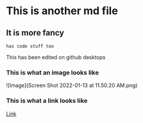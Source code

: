 # This is another md file
## It is more fancy
```
has code stuff too
```
This has been edited on github desktops

### This is what an image looks like
![Image](Screen Shot 2022-01-13 at 11.50.20 AM.png)

### This is what a link looks like
[Link](https://github.com/tarunm20/cse15l-lab-reports)